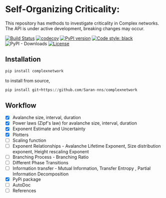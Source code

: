 # Self-Organizing Criticality:
This repository has methods to investigate criticality in Complex networks. The API is under active development, breaking changes may occur.

[![Build Status](https://travis-ci.org/Saran-nns/self_organized_criticality.svg?branch=master)](https://travis-ci.org/Saran-nns/self_organized_criticality)
[![codecov](https://codecov.io/gh/Saran-nns/self_organized_criticality/branch/master/graph/badge.svg)](https://codecov.io/gh/Saran-nns/self_organized_criticality)
[![PyPI version](https://badge.fury.io/py/complexnetwork.svg)](https://badge.fury.io/py/complexnetwork)
[![Code style: black](https://img.shields.io/badge/code%20style-black-000000.svg)](https://github.com/psf/black)
![PyPI - Downloads](https://img.shields.io/pypi/dw/complexnetwork.svg)
[![License](https://img.shields.io/badge/License-MIT%20-blue.svg)](https://opensource.org/licenses/MIT)

## Installation

```python
pip install complexnetwork
```
to install from source,

```python
pip install git+https://github.com/Saran-nns/complexnetwork
```

## Workflow
- [x] Avalanche size, interval, duration
- [x] Power laws (Zipf's law) for avalanche size, interval, duration
- [x] Exponent Estimate and Uncertainty
- [x] Plotters
- [ ] Scaling function
- [ ] Exponent Relationships - Avalanche Lifetime Exponent, Size distribution exponent, Height rescaling Exponent
- [ ] Branching Process - Branching Ratio
- [ ] Different Phase Transitions
- [ ] Information transfer - Mutual Information, Transfer Entropy , Partial Information Decomposition
- [x] PyPi package
- [ ] AutoDoc
- [ ] References
